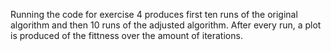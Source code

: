 Running the code for exercise 4 produces first ten runs of the original algorithm and then 10 runs of the adjusted algorithm. After every run, a plot is produced of the fittness over the amount of iterations.
